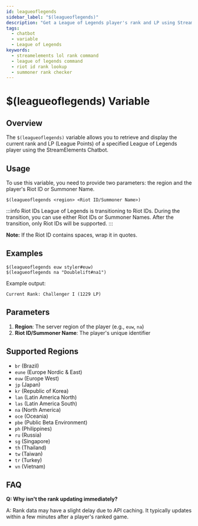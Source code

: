 ```yaml
---
id: leagueoflegends
sidebar_label: "$(leagueoflegends)"
description: "Get a League of Legends player's rank and LP using StreamElements Chatbot. Supports Riot IDs and multiple regions."
tags:
  - chatbot
  - variable
  - League of Legends
keywords:
  - streamelements lol rank command
  - league of legends command
  - riot id rank lookup
  - summoner rank checker
---
```


# $(leagueoflegends) Variable

## Overview

The `$(leagueoflegends)` variable allows you to retrieve and display the current rank and LP (League Points) of a specified League of Legends player using the StreamElements Chatbot.

## Usage

To use this variable, you need to provide two parameters: the region and the player's Riot ID or Summoner Name.

```
$(leagueoflegends <region> <Riot ID/Summoner Name>)
```

:::info Riot IDs
League of Legends is transitioning to Riot IDs. During the transition, you can use either Riot IDs or Summoner Names. After the transition, only Riot IDs will be supported.
:::

**Note:** If the Riot ID contains spaces, wrap it in quotes.

## Examples

```
$(leagueoflegends euw styler#euw)
$(leagueoflegends na "Doublelift#na1")
```

Example output:
```
Current Rank: Challenger I (1229 LP)
```

## Parameters

1. **Region**: The server region of the player (e.g., `euw`, `na`)
2. **Riot ID/Summoner Name**: The player's unique identifier

## Supported Regions

- `br` (Brazil)
- `eune` (Europe Nordic & East)
- `euw` (Europe West)
- `jp` (Japan)
- `kr` (Republic of Korea)
- `lan` (Latin America North)
- `las` (Latin America South)
- `na` (North America)
- `oce` (Oceania)
- `pbe` (Public Beta Environment)
- `ph` (Philippines)
- `ru` (Russia)
- `sg` (Singapore)
- `th` (Thailand)
- `tw` (Taiwan)
- `tr` (Turkey)
- `vn` (Vietnam)

## FAQ

**Q: Why isn't the rank updating immediately?**

A: Rank data may have a slight delay due to API caching. It typically updates within a few minutes after a player's ranked game.
